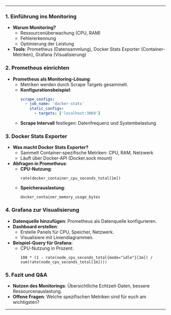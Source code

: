 
---

### **1. Einführung ins Monitoring**
- **Warum Monitoring?** 
  - Ressourcenüberwachung (CPU, RAM)
  - Fehlererkennung
  - Optimierung der Leistung
- **Tools**: Prometheus (Datensammlung), Docker Stats Exporter (Container-Metriken), Grafana (Visualisierung)

### **2. Prometheus einrichten**
- **Prometheus als Monitoring-Lösung**:
  - Metriken werden durch Scrape Targets gesammelt.
  - **Konfigurationsbeispiel**:
    ```yaml
    scrape_configs:
      - job_name: 'docker-stats'
        static_configs:
          - targets: ['localhost:3069']
    ```
  - **Scrape Intervall** festlegen: Datenfrequenz und Systembelastung

### **3. Docker Stats Exporter**
- **Was macht Docker Stats Exporter?**
  - Sammelt Container-spezifische Metriken: CPU, RAM, Netzwerk
  - Läuft über Docker-API (Docker.sock mount)
- **Abfragen in Prometheus**:
  - **CPU-Nutzung**:
    ```prometheus
    rate(docker_container_cpu_seconds_total[1m])
    ```
  - **Speicherauslastung**:
    ```prometheus
    docker_container_memory_usage_bytes
    ```
  
### **4. Grafana zur Visualisierung**
- **Datenquelle hinzufügen**: Prometheus als Datenquelle konfigurieren.
- **Dashboard erstellen**:
  - Erstelle Panels für CPU, Speicher, Netzwerk.
  - Visualisiere mit Liniendiagrammen.
- **Beispiel-Query für Grafana**:
  - CPU-Nutzung in Prozent:
    ```prometheus
    100 * (1 - rate(node_cpu_seconds_total{mode="idle"}[1m]) / sum(rate(node_cpu_seconds_total[1m])))
    ```

### **5. Fazit und Q&A**
- **Nutzen des Monitorings**: Übersichtliche Echtzeit-Daten, bessere Ressourcenauslastung.
- **Offene Fragen**: Welche spezifischen Metriken sind für euch am wichtigsten?

---
